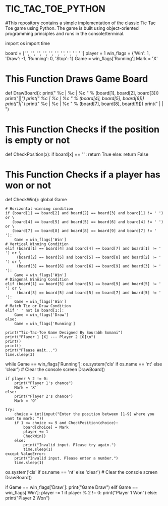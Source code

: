 # TIC_TAC_TOE_PYTHON
#This repository contains a simple implementation of the classic Tic Tac Toe game using Python. The game is built using object-oriented programming principles and runs in the console/terminal.


import os
import time

board = [' ', ' ', ' ', ' ', ' ', ' ', ' ', ' ', ' ', ' ']
player = 1
win_flags = {'Win': 1, 'Draw': -1, 'Running': 0, 'Stop': 1}
Game = win_flags['Running']
Mark = 'X'

# This Function Draws Game Board
def DrawBoard():
    print(" %c | %c | %c " % (board[1], board[2], board[3]))
    print("||_")
    print(" %c | %c | %c " % (board[4], board[5], board[6]))
    print("||_")
    print(" %c | %c | %c " % (board[7], board[8], board[9]))
    print("   |   |   ")

# This Function Checks if the position is empty or not
def CheckPosition(x):
    if board[x] == ' ':
        return True
    else:
        return False

# This Function Checks if a player has won or not
def CheckWin():
    global Game

    # Horizontal winning condition
    if (board[1] == board[2] and board[2] == board[3] and board[1] != ' ') or \
       (board[4] == board[5] and board[5] == board[6] and board[4] != ' ') or \
       (board[7] == board[8] and board[8] == board[9] and board[7] != ' '):
        Game = win_flags['Win']
    # Vertical Winning Condition
    elif (board[1] == board[4] and board[4] == board[7] and board[1] != ' ') or \
         (board[2] == board[5] and board[5] == board[8] and board[2] != ' ') or \
         (board[3] == board[6] and board[6] == board[9] and board[3] != ' '):
        Game = win_flags['Win']
    # Diagonal Winning Condition
    elif (board[1] == board[5] and board[5] == board[9] and board[5] != ' ') or \
         (board[3] == board[5] and board[5] == board[7] and board[5] != ' '):
        Game = win_flags['Win']
    # Match Tie or Draw Condition
    elif ' ' not in board[1:]:
        Game = win_flags['Draw']
    else:
        Game = win_flags['Running']

    print("Tic-Tac-Toe Game Designed By Sourabh Somani")
    print("Player 1 [X] --- Player 2 [O]\n")
    print()
    print()
    print("Please Wait...")
    time.sleep(3)

while Game == win_flags['Running']:
    os.system('cls' if os.name == 'nt' else 'clear')  # Clear the console screen
    DrawBoard()

    if player % 2 != 0:
        print("Player 1's chance")
        Mark = 'X'
    else:
        print("Player 2's chance")
        Mark = 'O'

    try:
        choice = int(input("Enter the position between [1-9] where you want to mark: "))
        if 1 <= choice <= 9 and CheckPosition(choice):
            board[choice] = Mark
            player += 1
            CheckWin()
        else:
            print("Invalid input. Please try again.")
            time.sleep(1)
    except ValueError:
        print("Invalid input. Please enter a number.")
        time.sleep(1)

os.system('cls' if os.name == 'nt' else 'clear')  # Clear the console screen
DrawBoard()

if Game == win_flags['Draw']:
    print("Game Draw")
elif Game == win_flags['Win']:
    player -= 1
    if player % 2 != 0:
        print("Player 1 Won")
    else:
        print("Player 2 Won")
